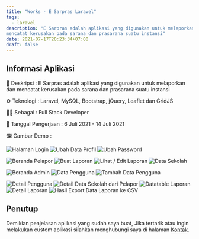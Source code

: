 ```yaml
---
title: "Works - E Sarpras Laravel"
tags:
  - laravel
description: "E Sarpras adalah aplikasi yang digunakan untuk melaporkan dan
mencatat kerusakan pada sarana dan prasarana suatu instansi"
date: 2021-07-17T20:23:34+07:00
draft: false
---
```


## Informasi Aplikasi

📃 Deskripsi : E Sarpras adalah aplikasi yang digunakan untuk melaporkan dan
mencatat kerusakan pada sarana dan prasarana suatu instansi

⚙️ Teknologi : Laravel, MySQL, Bootstrap, jQuery, Leaflet dan GridJS

💁‍♂️ Sebagai : Full Stack Developer

📅 Tanggal Pengerjaan : 6 Juli 2021 - 14 Juli 2021

🖼️ Gambar Demo :

![Halaman Login](https://i.postimg.cc/nzxpkTgv/Screenshot-2021-07-17-at-19-58-28-Aplikasi-E-Sarpras-SD.png "Halaman Login")
![Ubah Data Profil](https://i.postimg.cc/65qwY8j1/Screenshot-2021-07-17-at-19-58-56-Aplikasi-E-Sarpras-SD.png "Ubah Data Profil")
![Ubah Password ](https://i.postimg.cc/dQ4w22By/Screenshot-2021-07-17-at-19-59-04-Aplikasi-E-Sarpras-SD.png "Ubah Password ")

![Beranda Pelapor](https://i.postimg.cc/pTPM8r5C/Screenshot-2021-07-17-at-19-58-48-Aplikasi-E-Sarpras-SD.png "Beranda Pelapor")
![Buat Laporan](https://i.postimg.cc/nzxpkTgv/Screenshot-2021-07-17-at-19-58-28-Aplikasi-E-Sarpras-SD.png "Buat Laporan")
![Lihat / Edit Laporan](https://i.postimg.cc/3w5T8nKP/Screenshot-2021-07-17-at-20-00-06-Aplikasi-E-Sarpras-SD.png "Lihat / Edit Laporan")
![Data Sekolah](https://i.postimg.cc/nzxpkTgv/Screenshot-2021-07-17-at-19-58-28-Aplikasi-E-Sarpras-SD.png "Data Sekolah")

![Beranda Admin](https://i.postimg.cc/J4F8gRS7/Screenshot-2021-07-17-at-20-00-33-Aplikasi-E-Sarpras-SD.png "Beranda Admin")
![Data Pengguna](https://i.postimg.cc/G2zwjRkC/Screenshot-2021-07-17-at-20-00-40-Aplikasi-E-Sarpras-SD.png "Data Pengguna")
![Tambah Data Pengguna](https://i.postimg.cc/JhWfV0x8/Screenshot-2021-07-17-at-20-00-50-Aplikasi-E-Sarpras-SD.png "Tambah Data Pengguna")

![Detail Pengguna](https://i.postimg.cc/Y0y5JxnD/Screenshot-2021-07-17-at-20-01-01-Aplikasi-E-Sarpras-SD.png "Detail Pengguna")
![Detail Data Sekolah dari Pelapor](https://i.postimg.cc/1tmbXdbY/Screenshot-2021-07-17-at-20-01-22-Aplikasi-E-Sarpras-SD.png "Detail Data Sekolah dari Pelapor")
![Datatable Laporan](https://i.postimg.cc/ryY7yQjQ/Screenshot-2021-07-17-at-20-01-42-Aplikasi-E-Sarpras-SD.png "Datatable Laporan")
![Detail Laporan](https://i.postimg.cc/MKC4VHhB/Screenshot-2021-07-17-at-20-01-58-Aplikasi-E-Sarpras-SD.png "Detail Laporan")
![Hasil Export Data Laporan ke CSV](https://i.postimg.cc/5NYTXLk1/Screenshot-from-2021-07-17-20-03-03.png "Hasil Export Data Laporan ke CSV")

## Penutup
Demikian penjelasan aplikasi yang sudah saya buat, Jika tertarik atau ingin melakukan custom aplikasi silahkan menghubungi saya di halaman [Kontak](/contact).